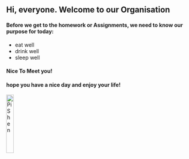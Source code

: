 ## Hi, everyone. Welcome to our Organisation

#### Before we get to the homework or Assignments, we need to know our purpose for today:
* eat well
* drink well
* sleep well

#### Nice To Meet you!

#### hope you have a nice day and enjoy your life!

<img src="pic/pishen.jpg" alt="PiShen" width="20%" />